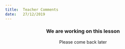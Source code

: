 ```yaml
---
title:  Teacher Comments
date:   27/12/2019
---
```


### <center>We are working on this lesson</center>
<center>Please come back later</center>